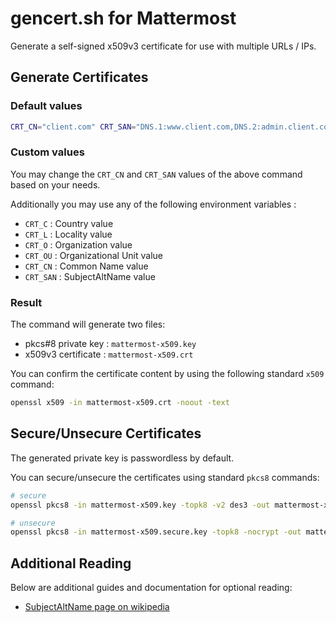 # gencert.sh for Mattermost

Generate a self-signed x509v3 certificate for use with multiple URLs / IPs.

## Generate Certificates

### Default values

```bash
CRT_CN="client.com" CRT_SAN="DNS.1:www.client.com,DNS.2:admin.client.com,IP.1:192.168.1.10,IP.2:10.0.0.234" gencert.sh
```

### Custom values

You may change the `CRT_CN` and `CRT_SAN` values of the above command based on your needs.

Additionally you may use any of the following environment variables :
 - `CRT_C` : Country value
 - `CRT_L` : Locality value
 - `CRT_O` : Organization value
 - `CRT_OU` : Organizational Unit value
 - `CRT_CN` : Common Name value
 - `CRT_SAN` : SubjectAltName value

### Result

The command will generate two files:
 - pkcs#8 private key : `mattermost-x509.key`
 - x509v3 certificate : `mattermost-x509.crt`

You can confirm the certificate content by using the following standard `x509` command:

```bash
openssl x509 -in mattermost-x509.crt -noout -text
```

## Secure/Unsecure Certificates

The generated private key is passwordless by default. 

You can secure/unsecure the certificates using standard `pkcs8` commands:

```bash
# secure
openssl pkcs8 -in mattermost-x509.key -topk8 -v2 des3 -out mattermost-x509.secure.key

# unsecure
openssl pkcs8 -in mattermost-x509.secure.key -topk8 -nocrypt -out mattermost-x509.key
```

## Additional Reading

Below are additional guides and documentation for optional reading:
 - [SubjectAltName page on wikipedia](https://en.wikipedia.org/wiki/SubjectAltName)
